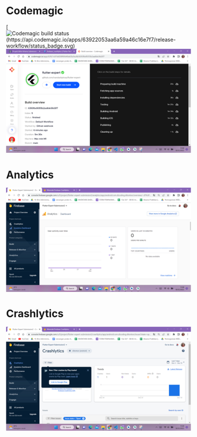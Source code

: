 # Codemagic
[![Codemagic build status (https://api.codemagic.io/apps/63922053aa6a59a46c16e7f7/release-workflow/status_badge.svg)](https://codemagic.io/apps/63922053aa6a59a46c16e7f7/latest_build)
![ScreenShot](Codemagic.png "Screenshot")

# Analytics
![ScreenShot](Analytics.png "Screenshot")

# Crashlytics
![ScreenShot](Crashlytics.png "Screenshot")